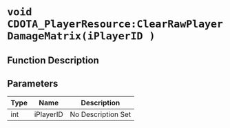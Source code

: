 # `void CDOTA_PlayerResource:ClearRawPlayerDamageMatrix(iPlayerID )`
## Function Description

## Parameters
Type|Name|Description
--|--|--
int|iPlayerID|No Description Set
